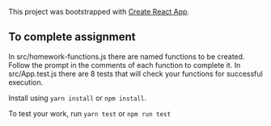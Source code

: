 This project was bootstrapped with [Create React App](https://github.com/facebook/create-react-app).

## To complete assignment

In src/homework-functions.js there are named functions to be created.
Follow the prompt in the comments of each function to complete it.
In src/App.test.js there are 8 tests that will check your functions for successful execution.

Install using `yarn install` or `npm install`.

To test your work, run `yarn test` or `npm run test`
